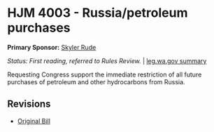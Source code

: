 # HJM 4003 - Russia/petroleum purchases
**Primary Sponsor:** [Skyler Rude](/person/leg/rude_sk.md)

*Status: First reading, referred to Rules Review.* | [leg.wa.gov summary](https://app.leg.wa.gov/billsummary?BillNumber=4003&Year=2021)

Requesting Congress support the immediate restriction of all future purchases of petroleum and other hydrocarbons from Russia.

## Revisions
* [Original Bill](1/)